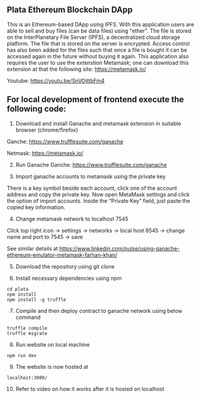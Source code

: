 ## Plata Ethereum Blockchain DApp

This is an Ethereum-based DApp using IPFS. With this application users are able to sell and buy files (can be data files) using "ether". The file is stored on the InterPlanetary File Server (IPFS), a decentralized cloud storage platform. The file that is stored on the server is encrypted. Access control has also been added for the files such that once a file is bought it can be accessed again in the future without buying it again. This application also requires the user to use the extenstion Metamask; one can download this extension at that the following site: https://metamask.io/

Youtube: https://youtu.be/SnVOjttbFm4

## For local development of frontend execute the following code:

1. Download and install Ganache and metamask extension in suitable browser (chrome/firefox)

Ganche: https://www.trufflesuite.com/ganache

Netmask: https://metamask.io/

2. Run Ganache
Ganche: https://www.trufflesuite.com/ganache

3. Import ganache accounts to metamask using the private key

There is a key symbol beside each account, click one of the account address and copy the private key. Now open MetaMask settings and click the option of import accounts. Inside the “Private Key” field, just paste the copied key information.

4. Change metamask network to localhost 7545

Click top right icon -> settings -> networks -> local host 8545 -> change name and port to 7545 -> save

See similar details at https://www.linkedin.com/pulse/using-ganache-ethereum-emulator-metamask-farhan-khan/

5. Download the repository using git clone

6. Install necessary dependencies using npm

```
cd plata
npm install
npm install -g truffle
```

7. Compile and then deploy contract to ganache network using below command
```
truffle compile
truffle migrate 
```

8. Run website on local machine
```
npm run dev
```

9. The website is now hosted at
```
localhost:3000/
```

10. Refer to video on how it works after it is hosted on localhost